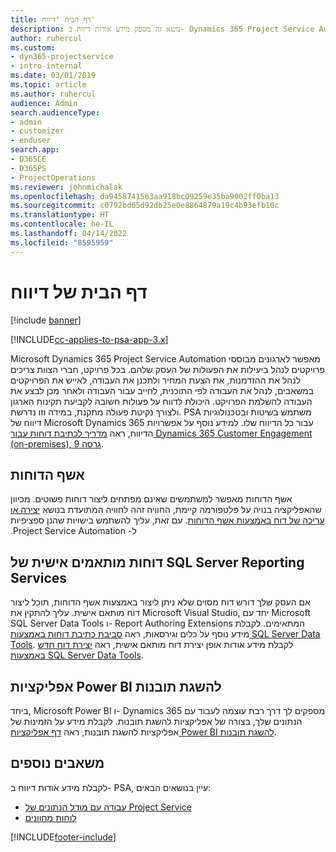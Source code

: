 ```yaml
---
title: דף הבית 'דיווח'
description: נושא זה מספק מידע אודות דיווח ב- Dynamics 365 Project Service Automation.
author: ruhercul
ms.custom:
- dyn365-projectservice
- intro-internal
ms.date: 03/01/2019
ms.topic: article
ms.author: ruhercul
audience: Admin
search.audienceType:
- admin
- customizer
- enduser
search.app:
- D365CE
- D365PS
- ProjectOperations
ms.reviewer: johnmichalak
ms.openlocfilehash: da9458741563aa918bc09259e35ba9002ff0ba13
ms.sourcegitcommit: c0792bd65d92db25e0e8864879a19c4b93efb10c
ms.translationtype: HT
ms.contentlocale: he-IL
ms.lasthandoff: 04/14/2022
ms.locfileid: "8595959"
---
```

# <a name="reporting-home-page"></a>דף הבית של דיווח

[!include [banner](../includes/psa-now-project-operations.md)]

[!INCLUDE[cc-applies-to-psa-app-3.x](../includes/cc-applies-to-psa-app-3x.md)]

Microsoft Dynamics 365 Project Service Automation מאפשר לארגונים מבוססי פרויקטים לנהל ביעילות את הפעולות של העסק שלהם. בכל פרויקט, חברי הצוות צריכים לנהל את ההזדמנות, את הצעת המחיר ולתכנן את העבודה, לאייש את הפרויקטים במשאבים, לנהל את העבודה לפי התוכנית, לחייב עבור העבודה ולאחר מכן לבצע את העבודה להשלמת הפרויקט. היכולת לדווח על פעולות חשובה לקביעת תקינות הארגון ולצורך נקיטת פעולה מתקנת, במידה וזו נדרשת. PSA משתמש בשיטות ובטכנולוגיות דיווח של Microsoft Dynamics 365 עבור כל הדיווח שלו. למידע נוסף על אפשרויות הדיווח, ראה [מדריך לכתיבת דוחות עבור Dynamics 365 Customer Engagement (on-premises), גרסה 9](/dynamics365/customerengagement/on-premises/analytics/reporting-analytics-with-dynamics-365).

## <a name="report-wizard"></a>אשף הדוחות

אשף הדוחות מאפשר למשתמשים שאינם מפתחים ליצור דוחות פשוטים. מכיוון שהאפליקציה בנויה על פלטפורמה קיימת, החוויה זהה לחוויה המתועדת בנושא [‬‏‫יצירה או עריכה של דוח באמצעות אשף הדוחות‬‏‫](/dynamics365/customerengagement/on-premises/basics/create-edit-copy-report-wizard). עם זאת, עליך להשתמש בישויות שהנן ספציפיות ל- Project Service Automation.

## <a name="custom-sql-server-reporting-services-reports"></a>דוחות מותאמים אישית של SQL Server Reporting Services

אם העסק שלך דורש דוח מסוים שלא ניתן ליצור באמצעות אשף הדוחות, תוכל ליצור דוח מותאם אישית. עליך להתקין את Microsoft Visual Studio, יחד עם Microsoft SQL Server Data Tools ו- Report Authoring Extensions המתאימים. לקבלת מידע נוסף על כלים וגירסאות, ראה [סביבת כתיבת דוחות באמצעות SQL Server Data Tools](/dynamics365/customerengagement/on-premises/analytics/report-writing-environment-using-sql-server-data-tools). לקבלת מידע אודות אופן יצירת דוח מותאם אישית, ראה [יצירת דוח חדש באמצעות SQL Server Data Tools](/dynamics365/customerengagement/on-premises/analytics/create-a-new-report-using-sql-server-data-tools).

## <a name="power-bi-insights-apps"></a>אפליקציות Power BI להשגת תובנות

ביחד, Microsoft Power BI ו- Dynamics 365 מספקים לך דרך רבת עוצמה לעבוד עם הנתונים שלך, בצורה של אפליקציות להשגת תובנות. לקבלת מידע על הזמינות של אפליקציות להשגת תובנות, ראה [דף אפליקציות Power BI להשגת תובנות](https://powerbi.microsoft.com/power-bi-insights-apps/).


## <a name="additional-resources"></a>משאבים נוספים
לקבלת מידע אודות דיווח ב- PSA, עיין בנושאים הבאים:

- [עבודה עם מודל הנתונים של Project Service](reports-working-project-service-data-model.md)
- [לוחות מחוונים](reports-dashboards.md)



[!INCLUDE[footer-include](../includes/footer-banner.md)]
